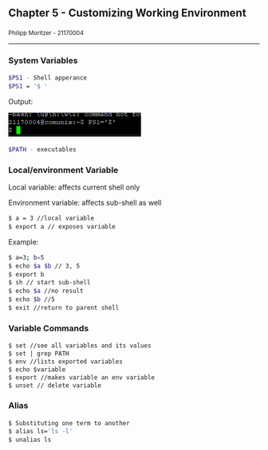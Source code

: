 ## Chapter 5 - Customizing Working Environment
<small>Philipp Moritzer - 21170004</small>
<hr/>

### System Variables

```bash
$PS1 - Shell apperance
$PS1 = '$ '
```
Output:

![](../../images/2021-03-30-10-15-40.png)

```bash
$PATH - executables
```

### Local/environment Variable

Local variable: affects current shell only

Environment variable: affects sub-shell as well
```bash
$ a = 3 //local variable
$ export a // exposes variable
```

Example:
```bash
$ a=3; b=5
$ echo $a $b // 3, 5
$ export b
$ sh // start sub-shell
$ echo $a //no result
$ echo $b //5
$ exit //return to parent shell
```

### Variable Commands

```
$ set //see all variables and its values
$ set | grep PATH
$ env //lists exported variables
$ echo $variable
$ export //makes variable an env variable
$ unset // delete variable
```

### Alias

```bash
$ Substituting one term to another
$ alias ls='ls -l'
$ unalias ls
```

